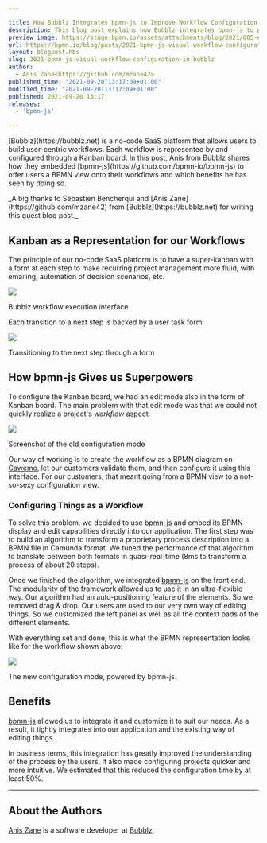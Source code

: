 ```yaml
---

title: How Bubblz Integrates bpmn-js to Improve Workflow Configuration
description: This blog post explains how Bubblz integrates bpmn-js to provide a visual workflow configuration to their customers.
preview_image: https://stage.bpmn.io/assets/attachments/blog/2021/005-execution-form.png
url: https://bpmn.io/blog/posts/2021-bpmn-js-visual-workflow-configuration-in-bubblz.html
layout: blogpost.hbs
slug: 2021-bpmn-js-visual-workflow-configuration-in-bubblz
author:
  - Anis Zane<https://github.com/mzane42>
published_time: "2021-09-20T13:17:09+01:00"
modified_time: "2021-09-20T13:17:09+01:00"
published: 2021-09-20 13:17
releases:
  - 'bpmn-js'

---
```


<p class="introduction">
  [Bubblz](https://bubblz.net) is a no-code SaaS platform that allows users to build user-centric workflows. Each workflow is represented by and configured through a Kanban board.
  In this post, Anis from Bubblz shares how they embedded [bpmn-js](https://github.com/bpmn-io/bpmn-js) to offer users a BPMN view onto their workflows and which benefits he has seen by doing so.
</p>

<!-- continue -->

<p class="thanks">
  _A big thanks to Sébastien Bencherqui and [Anis Zane](https://github.com/mzane42) from [Bubblz](https://bubblz.net) for writing this guest blog post._
</p>


## Kanban as a Representation for our Workflows

The principle of our no-code SaaS platform is to have a super-kanban with a form at each step to make recurring project management more fluid, with emailing, automation of decision scenarios, etc.

<div class="figure">
  <a href="https://bubblz.net">
    <img src="{{ assets }}/attachments/blog/2021/005-execution-kanban.png">
  </a>

  <p class="caption">
     Bubblz workflow execution interface
  </p>
</div>

Each transition to a next step is backed by a user task form:

<div class="figure">
  <a href="https://bubblz.net">
    <img src="{{ assets }}/attachments/blog/2021/005-execution-form.png">
  </a>

  <p class="caption">
    Transitioning to the next step through a form
  </p>
</div>


## How bpmn-js Gives us Superpowers

To configure the Kanban board, we had an edit mode also in the form of Kanban board. The main problem with that edit mode was that we could not quickly realize a project's <em>workflow</em> aspect.

<div class="figure">
  <img src="{{ assets }}/attachments/blog/2021/005-config-steps.png">

  <p class="caption">
     Screenshot of the old configuration mode
  </p>
</div>

Our way of working is to create the workflow as a BPMN diagram on [Cawemo](https://Cawemo.com), let our customers validate them, and then configure it using this interface. For our customers, that meant going from a BPMN view to a not-so-sexy configuration view.


### Configuring Things as a Workflow

To solve this problem, we decided to use [bpmn-js](https://github.com/bpmn-io/bpmn-js) and embed its BPMN display and edit capabilities directly into our application. The first step was to build an algorithm to transform a proprietary process description into a BPMN file in Camunda format. We tuned the performance of that algorithm to translate between both formats in quasi-real-time (8ms to transform a process of about 20 steps).

Once we finished the algorithm, we integrated [bpmn-js](https://github.com/bpmn-io/bpmn-js) on the front end. The modularity of the framework allowed us to use it in an ultra-flexible way. Our algorithm had an auto-positioning feature of the elements. So we removed drag & drop. Our users are used to our very own way of editing things. So we customized the left panel as well as all the context pads of the different elements.

With everything set and done, this is what the BPMN representation looks like for the workflow shown above:

<div class="figure">
  <img src="{{ assets }}/attachments/blog/2021/005-config-bpmn.png">

  <p class="caption">
     The new configuration mode, powered by bpmn-js.
  </p>
</div>


## Benefits

[bpmn-js](https://github.com/bpmn-io/bpmn-js) allowed us to integrate it and customize it to suit our needs.
As a result, it tightly integrates into our application and the existing way of editing things.

In business terms, this integration has greatly improved the understanding of the process by the users. It also made configuring projects quicker and more intuitive. We estimated that this reduced the configuration time by at least 50%.

---

## About the Authors

[Anis Zane](https://github.com/mzane42) is a software developer at [Bubblz](https://bubblz.net/).